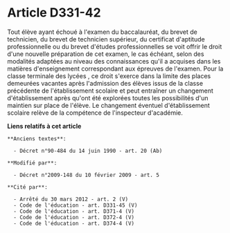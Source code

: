 # Article D331-42

Tout élève ayant échoué à l'examen du baccalauréat, du brevet de technicien, du brevet de technicien supérieur, du certificat
d'aptitude professionnelle ou du brevet d'études professionnelles se voit offrir le droit d'une nouvelle préparation de cet
examen, le cas échéant, selon des modalités adaptées au niveau des connaissances qu'il a acquises dans les matières
d'enseignement correspondant aux épreuves de l'examen. Pour la classe terminale des lycées      , ce droit s'exerce dans la
limite des places demeurées vacantes après l'admission des élèves issus de la classe précédente de l'établissement scolaire
et peut entraîner un changement d'établissement après qu'ont été explorées toutes les possibilités d'un maintien sur place de
l'élève. Le changement éventuel d'établissement scolaire relève de la compétence de l'inspecteur d'académie.

**Liens relatifs à cet article**

	**Anciens textes**:

	  - Décret n°90-484 du 14 juin 1990 - art. 20 (Ab)

	**Modifié par**:

	  - Décret n°2009-148 du 10 février 2009 - art. 5

	**Cité par**:

	  - Arrêté du 30 mars 2012 - art. 2 (V)
	  - Code de l'éducation - art. D331-45 (V)
	  - Code de l'éducation - art. D371-4 (V)
	  - Code de l'éducation - art. D372-4 (V)
	  - Code de l'éducation - art. D374-4 (V)
